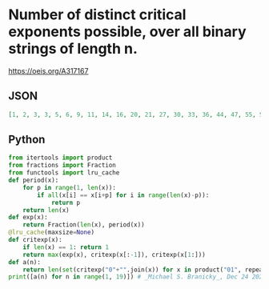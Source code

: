 # Number of distinct critical exponents possible, over all binary strings of length n\.
https://oeis.org/A317167
## JSON
```JSON
[1, 2, 3, 3, 5, 6, 9, 11, 14, 16, 20, 21, 27, 30, 33, 36, 44, 47, 55, 58, 63, 67, 76, 80, 89, 94]
```
## Python
```Python
from itertools import product
from fractions import Fraction
from functools import lru_cache
def period(x):
    for p in range(1, len(x)):
        if all(x[i] == x[i+p] for i in range(len(x)-p)):
            return p
    return len(x)
def exp(x):
    return Fraction(len(x), period(x))
@lru_cache(maxsize=None)
def critexp(x):
    if len(x) == 1: return 1
    return max(exp(x), critexp(x[:-1]), critexp(x[1:]))
def a(n):
    return len(set(critexp("0"+"".join(x)) for x in product("01", repeat=n-1)))
print([a(n) for n in range(1, 19)]) # _Michael S. Branicky_, Dec 24 2022
```
